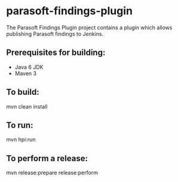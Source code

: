 # parasoft-findings-plugin

The Parasoft Findings Plugin project contains a plugin which allows publishing Parasoft findings to Jenkins.

Prerequisites for building:
--------------------------
 - Java 6 JDK
 - Maven 3

To build:
---------

mvn clean install

To run:
-------

mvn hpi:run


To perform a release:
--------------------

mvn release:prepare release:perform
